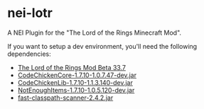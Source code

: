 # nei-lotr
A NEI Plugin for the "The Lord of the Rings Minecraft Mod".

If you want to setup a dev environment, you'll need the following dependencies:
<ul>
<li><a href="http://www.mediafire.com/file/2nrdkdhi7uxkuu1/">The Lord of the Rings Mod Beta 33.7</a></li>
<li><a href="http://chickenbones.net/filedownloader/download.html?fn=Q29kZUNoaWNrZW5Db3JlLzEuNy4xMC0xLjAuNy40Ny9Db2RlQ2hpY2tlbkNvcmUtMS43LjEwLTEuMC43LjQ3LWRldi5qYXI=">CodeChickenCore-1.7.10-1.0.7.47-dev.jar</a></li>
<li><a href="http://files.minecraftforge.net/maven/codechicken/CodeChickenLib/1.7.10-1.1.3.140/CodeChickenLib-1.7.10-1.1.3.140-dev.jar">CodeChickenLib-1.7.10-1.1.3.140-dev.jar</a></li>
<li><a href="http://chickenbones.net/filedownloader/download.html?fn=Tm90RW5vdWdoSXRlbXMvMS43LjEwLTEuMC41LjEyMC9Ob3RFbm91Z2hJdGVtcy0xLjcuMTAtMS4wLjUuMTIwLWRldi5qYXI=">NotEnoughItems-1.7.10-1.0.5.120-dev.jar</a></li>
<li><a href="https://oss.sonatype.org/service/local/artifact/maven/redirect?r=releases&g=io.github.lukehutch&a=fast-classpath-scanner&v=2.4.2&e=jar">fast-classpath-scanner-2.4.2.jar</a></li>
</ul>
